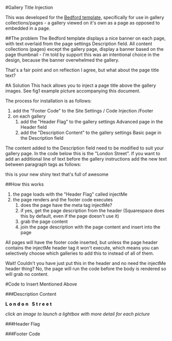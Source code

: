 #Gallery Title Injection

This was developed for the [Bedford template](https://bedford-demo.squarespace.com), specifically for use in gallery collections/pages - a gallery viewed on it's own as a page as opposed to embedded in a page.

##The problem
The Bedford template displays a nice banner on each page, with text overlaid from the page settings Description field. All content collections (pages) except the gallery page, display a banner based on the page thumbnail - I'm told by support this was an intentional choice in the design, because the banner overwhelmed the gallery.

That's a fair point and on reflection I agree, but what about the page title text?

#A Solution
This hack allows you to inject a page title above the gallery images. See fig1 example picture accompanying this document.

The process for installation is as follows:
1. add the "Footer Code" to the Site Settings / Code Injection /Footer
2. on each gallery
	1. add the "Header Flag" to the gallery settings Advanced page in the Header field
	2. add the "Description Content" to the gallery settings Basic page in the Description field

The content added to the Description field need to be modified to suit your gallery page. In the code below this is the "London Street". If you want to add an additional line of text before the gallery instructions add the new text between paragraph tags as follows:
	<p>this is your new shiny text that's full of awesome</p>

##How this works
1. the page loads with the "Header Flag" called injectMe
2. the page renders and the footer code executes
	1. does the page have the meta tag injectMe?
	2. if yes, get the page description from the header (Squarespace does this by default, even if the page doesn't use it)
	3. grab the page content
	4. join the page description with the page content and insert into the page

All pages will have the footer code inserted, but unless the page header contains the injectMe header tag it won't execute, which means you can selectively choose which galleries to add this to instead of all of them.

Wait! Couldn't you have just put this in the header and no need the injectMe header thing? No, the page will run the code before the body is rendered so will grab no content.

#Code to Insert Mentioned Above

###Description Content
	<div class="desc-wrapper"><p>
	<strong class="data-shrink-ready" data-shrink-original-spacing="4" data-shrink-original-size="68" style="letter-spacing: 4px; color: rgb(0, 0, 0);">
	London Street
	</strong></p></div>
	<p><i>
	click an image to launch a lightbox with more detail for each picture
	</i><p> 

###Header Flag
	<meta itemprop="injectMe" content="yes"/>

###Footer Code
	<script>
		var metas = document.getElementsByTagName('meta');
		var bodyGrab = "";
		var result = "";
		var ml = metas.length;
	
	
		for (x=0; x<ml; x++) {
			if (metas[x].getAttribute("itemprop") == "injectMe") {
				for (y=0; y<ml; y++) {
					if (metas[y].getAttribute("itemprop") == "description") {
						result = metas[y].getAttribute("content");
						bodyGrab = document.getElementById("content").innerHTML;
						document.getElementById("content").innerHTML = result + bodyGrab;
						break;
					}
				}
				break;
			}
		}
	</script>
